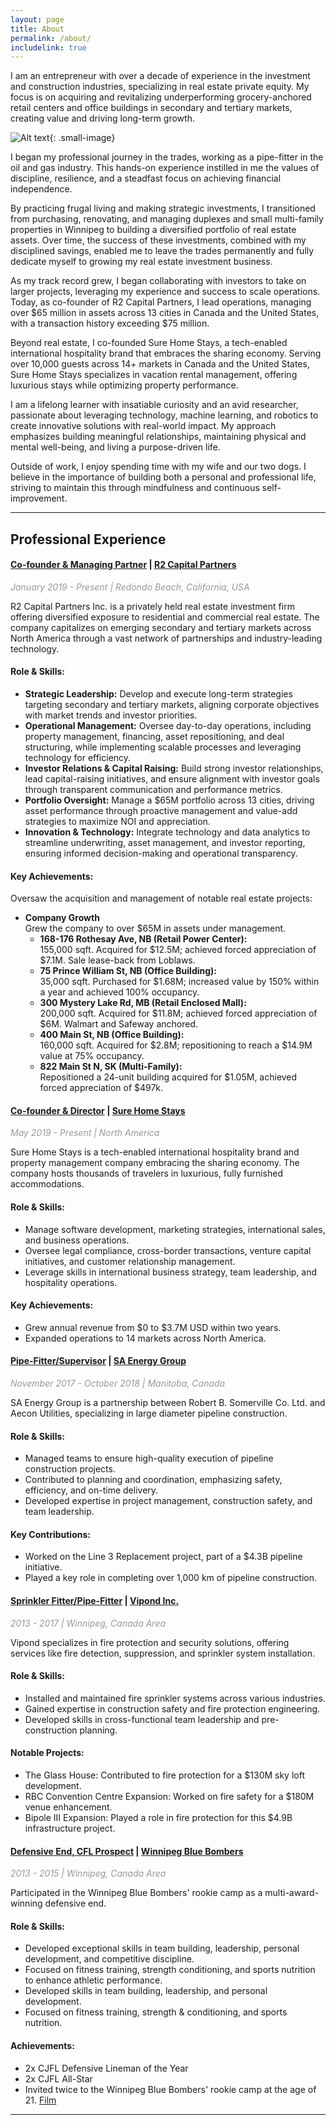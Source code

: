 ```yaml
---
layout: page
title: About
permalink: /about/
includelink: true
---
```

I am an entrepreneur with over a decade of experience in the investment and construction industries, specializing in real estate private equity. My focus is on acquiring and revitalizing underperforming grocery-anchored retail centers and office buildings in secondary and tertiary markets, creating value and driving long-term growth.

![Alt text](/assets/images/29.jpeg){: .small-image}

I began my professional journey in the trades, working as a pipe-fitter in the oil and gas industry. This hands-on experience instilled in me the values of discipline, resilience, and a steadfast focus on achieving financial independence. 

By practicing frugal living and making strategic investments, I transitioned from purchasing, renovating, and managing duplexes and small multi-family properties in Winnipeg to building a diversified portfolio of real estate assets. Over time, the success of these investments, combined with my disciplined savings, enabled me to leave the trades permanently and fully dedicate myself to growing my real estate investment business.

As my track record grew, I began collaborating with investors to take on larger projects, leveraging my experience and success to scale operations. Today, as co-founder of R2 Capital Partners, I lead operations, managing over $65 million in assets across 13 cities in Canada and the United States, with a transaction history exceeding $75 million.

Beyond real estate, I co-founded Sure Home Stays, a tech-enabled international hospitality brand that embraces the sharing economy. Serving over 10,000 guests across 14+ markets in Canada and the United States, Sure Home Stays specializes in vacation rental management, offering luxurious stays while optimizing property performance.

I am a lifelong learner with insatiable curiosity and an avid researcher, passionate about leveraging technology, machine learning, and robotics to create innovative solutions with real-world impact. My approach emphasizes building meaningful relationships, maintaining physical and mental well-being, and living a purpose-driven life.

Outside of work, I enjoy spending time with my wife and our two dogs. I believe in the importance of building both a personal and professional life, striving to maintain this through mindfulness and continuous self-improvement.


---


## **Professional Experience**

#### **<u>Co-founder & Managing Partner</u>** | [R2 Capital Partners](https://www.r2capital.ca)
<span style="color: #999999;">*January 2019 - Present | Redondo Beach, California, USA*</span>
  
R2 Capital Partners Inc. is a privately held real estate investment firm offering diversified exposure to residential and commercial real estate. The company capitalizes on emerging secondary and tertiary markets across North America through a vast network of partnerships and industry-leading technology.

#### **Role & Skills:**

- **Strategic Leadership:** Develop and execute long-term strategies targeting secondary and tertiary markets, aligning corporate objectives with market trends and investor priorities.
- **Operational Management:** Oversee day-to-day operations, including property management, financing, asset repositioning, and deal structuring, while implementing scalable processes and leveraging technology for efficiency.
- **Investor Relations & Capital Raising:** Build strong investor relationships, lead capital-raising initiatives, and ensure alignment with investor goals through transparent communication and performance metrics.
- **Portfolio Oversight:** Manage a $65M portfolio across 13 cities, driving asset performance through proactive management and value-add strategies to maximize NOI and appreciation.
- **Innovation & Technology:** Integrate technology and data analytics to streamline underwriting, asset management, and investor reporting, ensuring informed decision-making and operational transparency.

#### **Key Achievements:**

Oversaw the acquisition and management of notable real estate projects:
- **Company Growth**  
Grew the company to over $65M in assets under management.
    - **168-176 Rothesay Ave, NB (Retail Power Center):**   
    155,000 sqft. Acquired for $12.5M; achieved forced appreciation of $7.1M. Sale lease-back from Loblaws.
    - **75 Prince William St, NB (Office Building):**  
    35,000 sqft. Purchased for $1.68M; increased value by 150% within a year and achieved 100% occupancy.
    - **300 Mystery Lake Rd, MB (Retail Enclosed Mall):**   
    200,000 sqft. Acquired for $11.8M; achieved forced appreciation of $6M. Walmart and Safeway anchored.
    - **400 Main St, NB (Office Building):**   
    160,000 sqft. Acquired for $2.8M; repositioning to reach a $14.9M value at 75% occupancy.
    - **822 Main St N, SK (Multi-Family):**   
    Repositioned a 24-unit building acquired for $1.05M, achieved forced appreciation of $497k.

#### **<u>Co-founder & Director</u>** | [Sure Home Stays](https://www.surehomestays.com)
<span style="color: #999999;">*May 2019 - Present | North America*</span>

Sure Home Stays is a tech-enabled international hospitality brand and property management company embracing the sharing economy. The company hosts thousands of travelers in luxurious, fully furnished accommodations.

#### **Role & Skills:**

- Manage software development, marketing strategies, international sales, and business operations.
- Oversee legal compliance, cross-border transactions, venture capital initiatives, and customer relationship management.
- Leverage skills in international business strategy, team leadership, and hospitality operations.

#### **Key Achievements:**

- Grew annual revenue from $0 to $3.7M USD within two years.
- Expanded operations to 14 markets across North America.

#### **<u>Pipe-Fitter/Supervisor</u>** | [SA Energy Group](https://www.linkedin.com/company/sa-energy-group/?originalSubdomain=ca)
<span style="color: #999999;">*November 2017 - October 2018 | Manitoba, Canada*</span>  

SA Energy Group is a partnership between Robert B. Somerville Co. Ltd. and Aecon Utilities, specializing in large diameter pipeline construction.

#### **Role & Skills:**
- Managed teams to ensure high-quality execution of pipeline construction projects.  
- Contributed to planning and coordination, emphasizing safety, efficiency, and on-time delivery.  
- Developed expertise in project management, construction safety, and team leadership.

#### **Key Contributions:**

- Worked on the Line 3 Replacement project, part of a $4.3B pipeline initiative.  
- Played a key role in completing over 1,000 km of pipeline construction.

#### **<u>Sprinkler Fitter/Pipe-Fitter</u>** | [Vipond Inc.](https://www.vipond.ca/)
<span style="color: #999999;">*2013 - 2017 | Winnipeg, Canada Area*</span>

Vipond specializes in fire protection and security solutions, offering services like fire detection, suppression, and sprinkler system installation.

#### **Role & Skills:**
- Installed and maintained fire sprinkler systems across various industries.
- Gained expertise in construction safety and fire protection engineering.
- Developed skills in cross-functional team leadership and pre-construction planning.

#### **Notable Projects:** 

- The Glass House: Contributed to fire protection for a $130M sky loft development.
- RBC Convention Centre Expansion: Worked on fire safety for a $180M venue enhancement.
- Bipole III Expansion: Played a role in fire protection for this $4.9B infrastructure project.

#### **<u>Defensive End, CFL Prospect</u>** | [Winnipeg Blue Bombers](https://www.bluebombers.com/)
<span style="color: #999999;">*2013 - 2015 | Winnipeg, Canada Area*</span>

Participated in the Winnipeg Blue Bombers' rookie camp as a multi-award-winning defensive end.

#### **Role & Skills:**
- Developed exceptional skills in team building, leadership, personal development, and competitive discipline. 
- Focused on fitness training, strength conditioning, and sports nutrition to enhance athletic performance.
- Developed skills in team building, leadership, and personal development. 
- Focused on fitness training, strength & conditioning, and sports nutrition. 

#### **Achievements:**
- 2x CJFL Defensive Lineman of the Year
- 2x CJFL All-Star
- Invited twice to the Winnipeg Blue Bombers' rookie camp at the age of 21.
   [Film](https://www.youtube.com/watch?v=fR_QwC9yalg)

---

